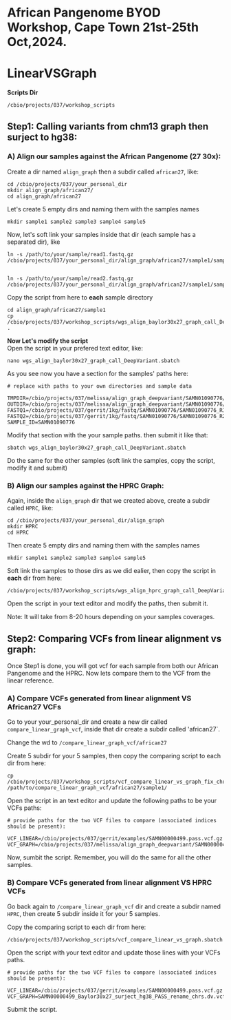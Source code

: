 # African Pangenome BYOD Workshop, Cape Town 21st-25th Oct,2024.

# LinearVSGraph

**Scripts Dir**
```
/cbio/projects/037/workshop_scripts
```

## Step1: Calling variants from chm13 graph then surject to hg38:
### A) Align our samples against the African Pangenome (27 30x):

Create a dir named `align_graph` then a subdir called `african27`, like:
```
cd /cbio/projects/037/your_personal_dir
mkdir align_graph/african27/
cd align_graph/african27
```
Let's create 5 empty dirs and naming them with the samples names
```
mkdir sample1 sample2 sample3 sample4 sample5
```

Now, let's soft link your samples inside that dir (each sample has a separated dir), like
```
ln -s /path/to/your/sample/read1.fastq.gz /cbio/projects/037/your_personal_dir/align_graph/african27/sample1/sample_name_r1.fastq.gz


ln -s /path/to/your/sample/read2.fastq.gz /cbio/projects/037/your_personal_dir/align_graph/african27/sample1/sample_name_r2.fastq.gz
```
Copy the script from here to **each** sample directory
```
cd align_graph/african27/sample1
cp /cbio/projects/037/workshop_scripts/wgs_align_baylor30x27_graph_call_DeepVariant.sbatch .
```
**Now Let's modify the script**  
Open the script in your prefered text editor, like:
```
nano wgs_align_baylor30x27_graph_call_DeepVariant.sbatch
```
As you see now you have a section for the samples' paths here:
```
# replace with paths to your own directories and sample data

TMPDIR=/cbio/projects/037/melissa/align_graph_deepvariant/SAMN01090776/
OUTDIR=/cbio/projects/037/melissa/align_graph_deepvariant/SAMN01090776/
FASTQ1=/cbio/projects/037/gerrit/1kg/fastq/SAMN01090776/SAMN01090776_R1.fastq.gz
FASTQ2=/cbio/projects/037/gerrit/1kg/fastq/SAMN01090776/SAMN01090776_R2.fastq.gz
SAMPLE_ID=SAMN01090776
```
Modify that section with the your sample paths. then submit it like that:
```
sbatch wgs_align_baylor30x27_graph_call_DeepVariant.sbatch
```
Do the same for the other samples (soft link the samples, copy the script, modify it and submit)


### B) Align our samples against the HPRC Graph:

Again, inside the `align_graph` dir that we created above, create a subdir called `HPRC`, like:
```
cd /cbio/projects/037/your_personal_dir/align_graph
mkdir HPRC
cd HPRC
```
Then create 5 empty dirs and naming them with the samples names
```
mkdir sample1 sample2 sample3 sample4 sample5
```
Soft link the samples to those dirs as we did ealier, then copy the script in **each** dir from here:
```
/cbio/projects/037/workshop_scripts/wgs_align_hprc_graph_call_DeepVariant.sbatch
```
Open the script in your text editor and modify the paths, then submit it.

Note: It will take from 8-20 hours depending on your samples coverages.

## Step2: Comparing VCFs from linear alignment vs graph:

Once Step1 is done, you will got vcf for each sample from both our African Pangenome and the HPRC. Now lets compare them to the VCF from the linear reference.

### A) Compare VCFs generated from linear alignment VS African27 VCFs
Go to your your_personal_dir and create a new dir called `compare_linear_graph_vcf`, inside that dir create a subdir called 'african27`.

Change the wd to `/compare_linear_graph_vcf/african27`

Create 5 subdir for your 5 samples, then copy the comparing script to each dir from here:

```
cp /cbio/projects/037/workshop_scripts/vcf_compare_linear_vs_graph_fix_chr_names.sbatch /path/to/compare_linear_graph_vcf/african27/sample1/
```
Open the script in an text editor and update the following paths to be your VCFs paths:

```
# provide paths for the two VCF files to compare (associated indices should be present):

VCF_LINEAR=/cbio/projects/037/gerrit/examples/SAMN00000499.pass.vcf.gz
VCF_GRAPH=/cbio/projects/037/melissa/align_graph_deepvariant/SAMN00000499/SAMN00000499.Baylor30x27_surject_hg38_PASS.dv.vcf.gz
```
Now, sumbit the script.
Remember, you will do the same for all the other samples.


### B) Compare VCFs generated from linear alignment VS HPRC VCFs

Go back again to `/compare_linear_graph_vcf` dir and create a subdir named `HPRC`, then create 5 subdir inside it for your 5 samples.

Copy the comparing script to each dir from here:
```
/cbio/projects/037/workshop_scripts/vcf_compare_linear_vs_graph.sbatch
```

Open the script with your text editor and update those lines with your VCFs paths.
```
# provide paths for the two VCF files to compare (associated indices should be present):

VCF_LINEAR=/cbio/projects/037/gerrit/examples/SAMN00000499.pass.vcf.gz
VCF_GRAPH=SAMN00000499_Baylor30x27_surject_hg38_PASS_rename_chrs.dv.vcf.gz
```
Submit the script.
